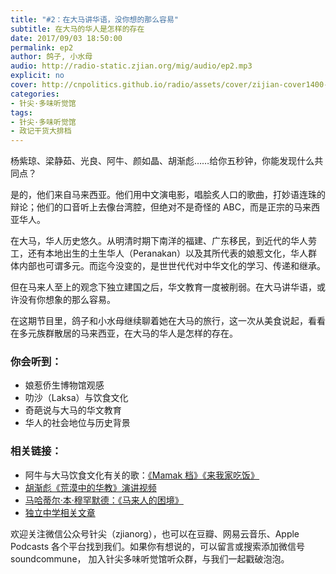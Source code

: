 ```yaml
---
title: "#2：在大马讲华语，没你想的那么容易"
subtitle: 在大马的华人是怎样的存在
date: 2017/09/03 18:50:00
permalink: ep2
author: 鸽子, 小水母
audio: http://radio-static.zjian.org/mig/audio/ep2.mp3
explicit: no
cover: http://cnpolitics.github.io/radio/assets/cover/zijian-cover1400-v1.0.jpg
categories:
- 针尖·多味听觉馆
tags:
- 针尖·多味听觉馆
- 政记干货大排档
---
```


杨紫琼、梁静茹、光良、阿牛、颜如晶、胡渐彪……给你五秒钟，你能发现什么共同点？

是的，他们来自马来西亚。他们用中文演电影，唱脍炙人口的歌曲，打妙语连珠的辩论；他们的口音听上去像台湾腔，但绝对不是奇怪的 ABC，而是正宗的马来西亚华人。

在大马，华人历史悠久。从明清时期下南洋的福建、广东移民，到近代的华人劳工，还有本地出生的土生华人（Peranakan）以及其所代表的娘惹文化，华人群体内部也可谓多元。而迄今没变的，是世世代代对中华文化的学习、传递和继承。

但在马来人至上的观念下独立建国之后，华文教育一度被削弱。在大马讲华语，或许没有你想象的那么容易。

在这期节目里，鸽子和小水母继续聊着她在大马的旅行，这一次从美食说起，看看在多元族群散居的马来西亚，在大马的华人是怎样的存在。

### 你会听到：
- 娘惹侨生博物馆观感
- 叻沙（Laksa）与饮食文化
- 奇葩说与大马的华文教育
- 华人的社会地位与历史背景

### 相关链接：
- 阿牛与大马饮食文化有关的歌：[《Mamak 档》](http://www.xiami.com/song/kaqkb9f08)[《来我家吃饭》](http://www.xiami.com/song/em7l553824)
- [胡渐彪《荒漠中的华教》演讲视频](http://www.iqiyi.com/v_19rrn7rccg.html)
- [马哈蒂尔·本·穆罕默德：《马来人的困境》](https://en.wikipedia.org/wiki/The_Malay_Dilemma)
- [独立中学相关文章](https://asean.thenewslens.com/article/40766)

欢迎关注微信公众号针尖（zjianorg），也可以在豆瓣、网易云音乐、Apple Podcasts 各个平台找到我们。如果你有想说的，可以留言或搜索添加微信号 soundcommune， 加入针尖多味听觉馆听众群，与我们一起戳破泡泡。
